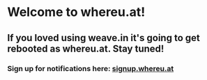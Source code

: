 # Welcome to whereu.at!

## If you loved using weave.in it's going to get rebooted as whereu.at. Stay tuned!

### Sign up for notifications here: [signup.whereu.at](http://signup.whereu.at)
